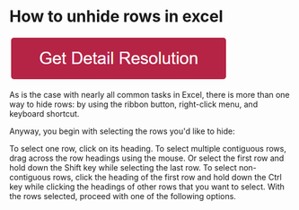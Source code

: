 # How to unhide rows in excel

[![how to unhide rows in excel](redd.png)](https://github.com/webwikie/how.to.unhide.rows.in.excel)

As is the case with nearly all common tasks in Excel, there is more than one way to hide rows: by using the ribbon button, right-click menu, and keyboard shortcut.

Anyway, you begin with selecting the rows you'd like to hide:

To select one row, click on its heading.
To select multiple contiguous rows, drag across the row headings using the mouse. Or select the first row and hold down the Shift key while selecting the last row.
To select non-contiguous rows, click the heading of the first row and hold down the Ctrl key while clicking the headings of other rows that you want to select.
With the rows selected, proceed with one of the following options.
